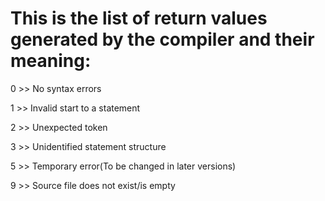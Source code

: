 # This is the list of return values generated by the compiler and their meaning:
0 >> No syntax errors

1 >> Invalid start to a statement

2 >> Unexpected token

3 >> Unidentified statement structure

5 >> Temporary error(To be changed in later versions)

9 >> Source file does not exist/is empty
